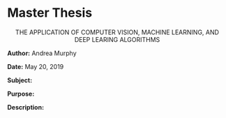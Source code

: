 # Master Thesis

<p align="center"> 
THE APPLICATION OF COMPUTER VISION, MACHINE LEARNING, AND DEEP LEARING ALGORITHMS
</p>

**Author:** Andrea Murphy 

**Date:** May 20, 2019

**Subject:**  

**Purpose:**

**Description:** 



